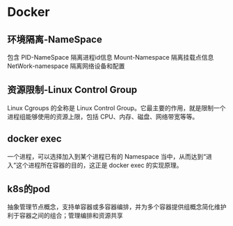 # Docker

## 环境隔离-NameSpace
包含 PID-NameSpace 隔离进程id信息
Mount-Namespace 隔离挂载点信息
NetWork-namespace 隔离网络设备和配置


## 资源限制-Linux Control Group
Linux Cgroups 的全称是 Linux Control Group。它最主要的作用，就是限制一个进程组能够使用的资源上限，包括 CPU、内存、磁盘、网络带宽等等。


## docker exec
一个进程，可以选择加入到某个进程已有的 Namespace 当中，从而达到“进入”这个进程所在容器的目的，这正是 docker exec 的实现原理。

## k8s的pod
抽象管理节点概念，支持单容器或多容器编排，并为多个容器提供组概念简化维护    
利于容器之间的组合；管理编排和资源共享
